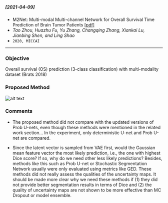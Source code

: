 ##### [2021-04-09]
- M2Net: Multi-modal Multi-channel Network for Overall Survival Time Prediction of Brain Tumor Patients [[pdf]](https://arxiv.org/pdf/2006.10135.pdf) 
- *Tao Zhou, Huazhu Fu, Yu Zhang, Changqing Zhang, Xiankai Lu, Jianbing Shen, and Ling Shao*
- `2020, MICCAI`

****

### Objective
Overall survival (OS) prediction (3-class classification) with multi-modality dataset (Brats 2018) 

### Proposed Method


![alt text]()

### Comments
- The proposed method did not compare with the updated versions of Prob U-nets, even though these methods were mentioned in the related work section... In the experiment, only deterministic U-net and Prob U-net are compared.

- Since the latent vector is sampled from VAE first, would the Gaussian mean feature vector the most likely prediction, i.e., the one with highest Dice score? If so, why do we need other less likely predictions? Besides, methods like this such as Prob U-net or Stochastic Segmentation Network usually were only evaluated using metrics like GED. These methods did not really assess the qualities of the uncertainty maps. It should be made more clear why we need these methods if (1) they did not provide better segmentation results in terms of Dice and (2) the quality of uncertainty maps are not shown to be more effective than MC Dropout or model ensemble.
